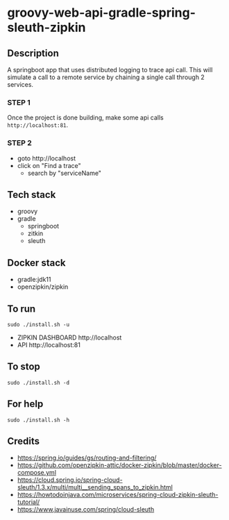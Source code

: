 # groovy-web-api-gradle-spring-sleuth-zipkin

## Description
A springboot app that uses distributed logging
to trace api call. This will simulate a call
to a remote service by chaining a single call
through 2 services.

### STEP 1
Once the project is done building, make
some api calls `http://localhost:81`.

### STEP 2
- goto http://localhost
- click on "Find a trace"
  - search by "serviceName"

## Tech stack
- groovy
- gradle
  - springboot
  - zitkin
  - sleuth

## Docker stack
- gradle:jdk11
- openzipkin/zipkin

## To run
`sudo ./install.sh -u`
- ZIPKIN DASHBOARD http://localhost
- API http://localhost:81

## To stop
`sudo ./install.sh -d`

## For help
`sudo ./install.sh -h`

## Credits
- https://spring.io/guides/gs/routing-and-filtering/
- https://github.com/openzipkin-attic/docker-zipkin/blob/master/docker-compose.yml
- https://cloud.spring.io/spring-cloud-sleuth/1.3.x/multi/multi__sending_spans_to_zipkin.html
- https://howtodoinjava.com/microservices/spring-cloud-zipkin-sleuth-tutorial/
- https://www.javainuse.com/spring/cloud-sleuth
